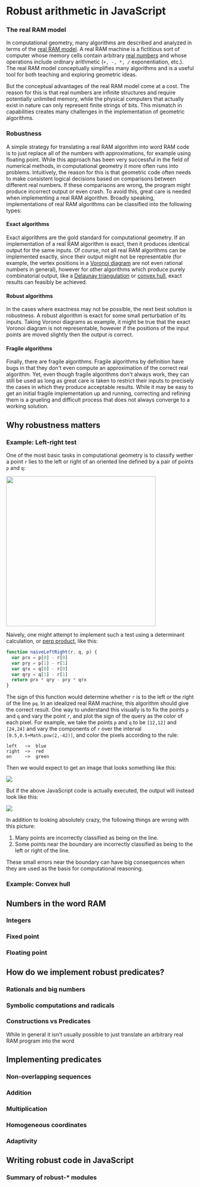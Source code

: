 # Robust arithmetic in JavaScript

### The real RAM model

In computational geometry, many algorithms are described and analyzed in terms of the [real RAM model](http://en.wikipedia.org/wiki/Blum%E2%80%93Shub%E2%80%93Smale_machine). A real RAM machine is a fictitious sort of computer whose memory cells contain arbitrary [real numbers](http://en.wikipedia.org/wiki/Real_number) and whose operations include ordinary arithmetic (`+, -, *, /` exponentiation, etc.). The real RAM model conceptually simplifies many algorithms and is a useful tool for both teaching and exploring geometric ideas.

But the conceptual advantages of the real RAM model come at a cost. The reason for this is that real numbers are infinite structures and require potentially unlimited memory, while the physical computers that actually exist in nature can only represent finite strings of bits. This mismatch in capabilities creates many challenges in the implementation of geometric algorithms.

### Robustness

A simple strategy for translating a real RAM algorithm into word RAM code is to just replace all of the numbers with approximations, for example using floating point. While this approach has been very successful in the field of numerical methods, in computational geometry it more often runs into problems. Intuitively, the reason for this is that geometric code often needs to make consistent logical decisions based on comparisons between different real numbers. If these comparisons are wrong, the program might produce incorrect output or even crash. To avoid this, great care is needed when implementing a real RAM algorithm. Broadly speaking, implementations of real RAM algorithms can be classified into the following types:

#### Exact algorithms

Exact algorithms are the gold standard for computational geometry.  If an implementation of a real RAM algorithm is exact, then it produces identical output for the same inputs. Of course, not all real RAM algorithms can be implemented exactly, since their output might not be representable (for example, the vertex positions in a [Voronoi diagram](http://en.wikipedia.org/wiki/Voronoi_diagram) are not even rational numbers in general), however for other algorithms which produce purely combinatorial output, like a [Delaunay triangulation](http://en.wikipedia.org/wiki/Delaunay_triangulation) or [convex hull](http://en.wikipedia.org/wiki/Convex_hull), exact results can feasibly be achieved.

#### Robust algorithms

In the cases where exactness may not be possible, the next best solution is robustness.  A robust algorithm is exact for some small perturbation of its inputs.  Taking Voronoi diagrams as example, it might be true that the exact Voronoi diagram is not representable, however if the positions of the input points are moved slightly then the output is correct. 

#### Fragile algorithms

Finally, there are fragile algorithms. Fragile algorithms by definition have bugs in that they don't even compute an approximation of the correct real algorithm. Yet, even though fragile algorithms don't always work, they can still be used as long as great care is taken to restrict their inputs to precisely the cases in which they produce acceptable results. While it may be easy to get an initial fragile implementation up and running, correcting and refining them is a grueling and difficult process that does not always converge to a working solution. 

## Why robustness matters

### Example: Left-right test

One of the most basic tasks in computational geometry is to classify wether a point `r` lies to the left or right of an oriented line defined by a pair of points `p` and `q`:  

<img src="images/left-right.png" width="400px">

Naively, one might attempt to implement such a test using a determinant calculation, or [perp product](http://geomalgorithms.com/vector_products.html#2D-Perp-Product), like this:

```javascript
function naiveLeftRight(r, q, p) {
  var prx = p[0] - r[0]
  var pry = p[1] - r[1]
  var qrx = q[0] - r[0]
  var qry = q[1] - r[1]
  return prx * qry - pry * qrx
}
```

The sign of this function would determine whether `r` is to the left or the right of the line `pq`. In an idealized real RAM machine, this algorithm should give the correct result.  One way to understand this visually is to fix the points `p` and `q` and vary the point `r`, and plot the sign of the query as the color of each pixel. For example, we take the points `p` and `q` to be `[12,12]` and `[24,24]` and vary the components of `r` over the interval `[0.5,0.5+Math.pow(2,-42)]`, and color the pixels according to the rule:

```
left   ~>  blue
right  ~>  red
on     ~>  green
```

Then we would expect to get an image that looks something like this:

<img src="images/robust-lr.png">

But if the above JavaScript code is actually executed, the output will instead look like this:

<img src="images/naive-lr.png">

In addition to looking absolutely crazy, the following things are wrong with this picture:

1.  Many points are incorrectly classified as being on the line.
2.  Some points near the boundary are incorrectly classified as being to the left or right of the line.

These small errors near the boundary can have big consequences when they are used as the basis for computational reasoning.

### Example: Convex hull


## Numbers in the word RAM

### Integers

### Fixed point

### Floating point




## How do we implement robust predicates?

### Rationals and big numbers

### Symbolic computations and radicals

### Constructions vs Predicates

While in general it isn't usually possible to just translate an arbitrary real RAM program into the word 


## Implementing predicates

### Non-overlapping sequences

### Addition

### Multiplication

### Homogeneous coordinates

### Adaptivity




## Writing robust code in JavaScript

### Summary of robust-* modules
